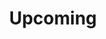 ---
title: "Upcoming"
# meta title
meta_title: ""
# meta description
description: "Upcoming shows and live performances for Tony Montty Hirst, Isle of Wight based storyteller, and Monty and the AnyWhens (collaboration with folk duo Glenn Koppany and Sue Cain)"

# Features
features:

  - title: "Protest Days, Rebellion Nights [+ The AnyWhens] — St. Lawrence, IW — Saturday 22/11/25, 7.30pm"
    image: "/images/monty_anywhens_vf.jpg"
    content: ""
    bulletpoints:
      - "Songs and stories of the Luddites"
      - "St. Lawrence Village Hall, St. Lawrence, IW"
      - "Tickets: £8 (online or from  £8, available online (see link below) or from St Lawrence Post Office and Stores)."
 
    button:
      enable: true
      label: "Buy Tickets for St Lawrence, IW, 'Protest Tales' show — 22/11/25"
      link: "https://www.stlawrencevillagehall.uk/events/protest-days-rebellion-nights"


  - title: "Protest Days, Rebellion Nights [+ The AnyWhens] — October Books, Southampton — Thursday 04/12/25, 7.00pm"
    image: "/images/monty_anywhens_vf.jpg"
    content: ""
    bulletpoints:
      - "Songs and stories of the Luddites"
      - "October Books, Southampton"
      - "Tickets: £10"
 
    button:
      enable: true
      label: "Buy Tickets for October Books, Southampton, 'Protest Tales' show — 04/12/25"
      link: "https://octoberbooks.lemonbooking.com/events/116/details"



# save as draft
draft: false
---